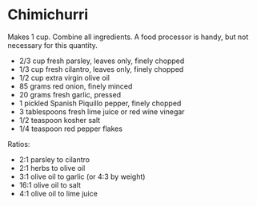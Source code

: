 Chimichurri
===========

Makes 1 cup. Combine all ingredients. A food processor is handy, but not necessary for this quantity.

- 2/3 cup fresh parsley, leaves only, finely chopped
- 1/3 cup fresh cilantro, leaves only, finely chopped
- 1/2 cup extra virgin olive oil
- 85 grams red onion, finely minced
- 20 grams fresh garlic, pressed
- 1 pickled Spanish Piquillo pepper, finely chopped
- 3 tablespoons fresh lime juice or red wine vinegar
- 1/2 teaspoon kosher salt
- 1/4 teaspoon red pepper flakes

Ratios:

- 2:1 parsley to cilantro
- 2:1 herbs to olive oil
- 3:1 olive oil to garlic (or 4:3 by weight)
- 16:1 olive oil to salt
- 4:1 olive oil to lime juice
